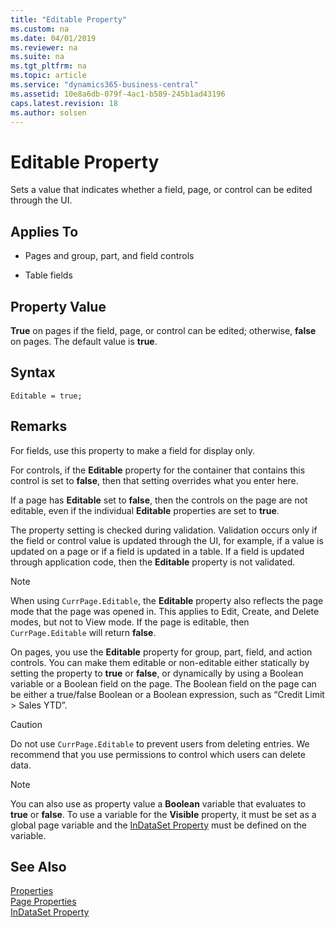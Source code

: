 ```yaml
---
title: "Editable Property"
ms.custom: na
ms.date: 04/01/2019
ms.reviewer: na
ms.suite: na
ms.tgt_pltfrm: na
ms.topic: article
ms.service: "dynamics365-business-central"
ms.assetid: 10e8a6db-079f-4ac1-b589-245b1ad43196
caps.latest.revision: 18
ms.author: solsen
---
```


 

# Editable Property
Sets a value that indicates whether a field, page, or control can be edited through the UI.  

## Applies To  

-   Pages and group, part, and field controls  

-   Table fields  

## Property Value  
 **True** on pages if the field, page, or control can be edited; otherwise, **false** on pages. The default value is **true**.  

## Syntax
```
Editable = true;
```

## Remarks  
 For fields, use this property to make a field for display only.  

 For controls, if the **Editable** property for the container that contains this control is set to **false**, then that setting overrides what you enter here.  

 If a page has **Editable** set to **false**, then the controls on the page are not editable, even if the individual **Editable** properties are set to **true**.  

 The property setting is checked during validation. Validation occurs only if the field or control value is updated through the UI, for example, if a value is updated on a page or if a field is updated in a table. If a field is updated through application code, then the **Editable** property is not validated.  

> [!NOTE]  
>  When using `CurrPage.Editable`, the **Editable** property also reflects the page mode that the page was opened in. This applies to Edit, Create, and Delete modes, but not to View mode. If the page is editable, then `CurrPage.Editable` will return **false**.  

 On pages, you use the **Editable** property for group, part, field, and action controls. You can make them editable or non-editable either statically by setting the property to **true** or **false**, or dynamically by using a Boolean variable or a Boolean field on the page. The Boolean field on the page can be either a true/false Boolean or a Boolean expression, such as “Credit Limit > Sales YTD”.  

> [!CAUTION]  
>  Do not use `CurrPage.Editable` to prevent users from deleting entries. We recommend that you use permissions to control which users can delete data.  

> [!NOTE]  
>  You can also use as property value a **Boolean** variable that evaluates to **true** or **false**. To use a variable for the **Visible** property, it must be set as a global page variable and the [InDataSet Property](devenv-indataset-property.md) must be defined on the variable.   

## See Also  
 [Properties](devenv-properties.md)   
 [Page Properties](devenv-page-properties.md)  
[InDataSet Property](devenv-indataset-property.md)
